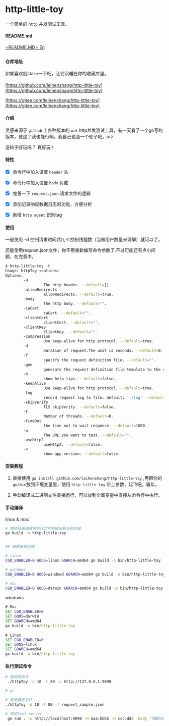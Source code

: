 # http-little-toy

一个简单的 `http` 并发测试工具。

#### README.md

[⭐️README.MD⭐️ En](README.en.md)

#### 仓库地址

如果喜欢就star⭐️一下吧，让它沉睡在你的收藏库里。

 [https://github.com/leihenshang/http-little-toy](https://github.com/leihenshang/http-little-toy)

 [https://gitee.com/leihenshang/http-little-toy](https://gitee.com/leihenshang/http-little-toy)

#### 介绍

灵感来源于 `github` 上各种版本的 `wrk` http并发测试工具，有一天看了一个go写的版本，就这？我也能行啊。我自己也造一个轮子吧。orz.

造轮子好玩吗？
真好玩！

#### 特性

- [x] 命令行中加入设置 `header` 头

- [x] 命令行中加入设置 `body` 负载

- [x] 完善一下 `request.json` 请求文件的逻辑

- [x] 添加记录响应数据日志的功能，方便分析

- [x] 新增 `http agent` 识别tag

#### 使用

一般使用 -d 控制请求时间(秒),-t 控制线程数（当做用户数量来理解）就可以了。

还能使用request.json文件，你不用重新编写命令参数了,不过可能还有点小问题，在完善中。

```bash
$ http-little-toy -h
Usage: httpToy <options>
Options:
        -H 
                 The http header. --default=[].
        -allowRedirects 
                 allowRedirects. --default=true.
        -body 
                 The http body. --default="".
        -caCert 
                 caCert. --default="".
        -clientCert 
                 clientCert. --default="".
        -clientKey 
                 clientKey. --default="".
        -compression 
                 Use keep-alive for http protocol. --default=true.
        -d 
                 Duration of request.The unit is seconds. --default=0.
        -f 
                 specify the request definition file. --default="".
        -gen 
                 generate the request definition file template to the current directory. --default=false.
        -h 
                 show help tips. --default=false.
        -keepAlive 
                 Use keep-alive for http protocol. --default=true.
        -log 
                 record request log to file. default: './log' --default=false.
        -skipVerify 
                 TLS skipVerify. --default=false.
        -t 
                 Number of threads. --default=0.
        -timeOut 
                 the time out to wait response. --default=1000.
        -u 
                 The URL you want to test. --default="".
        -useHttp2 
                 useHttp2. --default=false.
        -v 
                 show app version. --default=false.

```

#### 安装教程

1. 直接使用 `go install github.com/leihenshang/http-little-toy` ,再把你的`go/bin`放到环境变量里，使用 `http-little-toy` 带上参数，起飞吧，骚年。

2. 手动编译成二进制文件直接运行，可以放到全局变量中直接从命令行中执行。

#### 手动编译

linux & mac 

```bash
# 把项目编译成可执行文件并输出到当前目录
go build -o http-little-toy


## 根据系统选择

# linux 
CGO_ENABLED=0 GOOS=linux GOARCH=amd64 go build -o bin/http-little-toy

# windows 
CGO_ENABLED=0 GOOS=windowd GOARCH=amd64 go build -o bin/http-little-toy

# mac
CGO_ENABLED=0 GOOS=darwin GOARCH=amd64 go build -o bin/http-little-toy
```

windows 

```cmd
# Mac
SET CGO_ENABLED=0
SET GOOS=darwin
SET GOARCH=amd64
go build -o bin/http-little-toy
 
# Linux
SET CGO_ENABLED=0
SET GOOS=linux
SET GOARCH=amd64
go build -o bin/http-little-toy
```

#### 执行测试命令

```bash
# 使用纯命令
 ./httpToy -d 10 -t 80 -u http://127.0.0.1:9090

# or

# 使用请求文件
./httpToy -d 10 -t 80 -f request_sample.json

```

```bash
# 使用test-server
 go run . -u http://localhost:9090 -H aaa:bbbb -H ccc:ddd -body "hhhhh2333333" -d 2 -t 1
```

